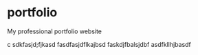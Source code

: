 # portfolio
My professional portfolio website

c
sdkfasjd;fjkasd
fasdfasjdflkajbsd
faskdjfbalsjdbf
asdfkllhjbasdf
